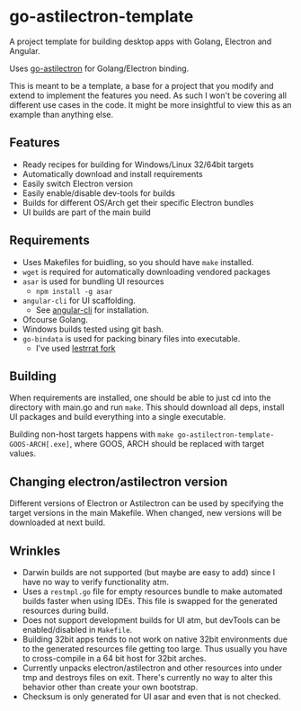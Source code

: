 # go-astilectron-template

A project template for building desktop apps with Golang, Electron and Angular.

Uses [go-astilectron](https://github.com/asticode/go-astilectron) for Golang/Electron binding.

This is meant to be a template, a base for a project that you modify and extend to implement the features you need. As such I won't be covering all different use cases in the code. It might be more insightful to view this as an example than anything else.

## Features
 * Ready recipes for building for Windows/Linux 32/64bit targets
 * Automatically download and install requirements
 * Easily switch Electron version
 * Easily enable/disable dev-tools for builds
 * Builds for different OS/Arch get their specific Electron bundles
 * UI builds are part of the main build

## Requirements

 * Uses Makefiles for buidling, so you should have `make` installed.
 * `wget` is required for automatically downloading vendored packages
 * `asar` is used for bundling UI resources
   * `npm install -g asar`
 * `angular-cli` for UI scaffolding.
   * See [angular-cli](https://github.com/angular/angular-cli) for installation.
 * Ofcourse Golang.
 * Windows builds tested using git bash.
 * `go-bindata` is used for packing binary files into executable.
   * I've used [lestrrat fork](https://github.com/lestrrat/go-bindata)

## Building

When requirements are installed, one should be able to just cd into the directory with main.go and run `make`. This should download all deps, install UI packages and build everything into a single executable.

Building non-host targets happens with `make go-astilectron-template-GOOS-ARCH[.exe]`, where GOOS, ARCH should be replaced with target values.

## Changing electron/astilectron version

Different versions of Electron or Astilectron can be used by specifying the target versions in the main Makefile. When changed, new versions will be downloaded at next build.

## Wrinkles

 * Darwin builds are not supported (but maybe are easy to add) since I have no way to verify functionality atm.
 * Uses a `restmpl.go` file for empty resources bundle to make automated builds faster when using IDEs. This file is swapped for the generated resources during build.
 * Does not support development builds for UI atm, but devTools can be enabled/disabled in `Makefile`.
 * Building 32bit apps tends to not work on native 32bit environments due to the generated resources file getting too large. Thus usually you have to cross-compile in a 64 bit host for 32bit arches.
 * Currently unpacks electron/astilectron and other resources into under tmp and destroys files on exit. There's currently no way to alter this behavior other than create your own bootstrap.
 * Checksum is only generated for UI asar and even that is not checked.
